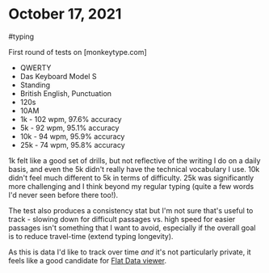 # October 17, 2021

#typing

First round of tests on [monkeytype.com]

- QWERTY
- Das Keyboard Model S
- Standing
- British English, Punctuation
- 120s
- 10AM
- 1k - 102 wpm, 97.6% accuracy
- 5k - 92 wpm, 95.1% accuracy
- 10k - 94 wpm, 95.9% accuracy
- 25k - 74 wpm, 95.8% accuracy

1k felt like a good set of drills, but not reflective of the writing I do on a daily basis, and even the 5k didn't really have the technical vocabulary I use.  10k didn't feel much different to 5k in terms of difficulty.  25k was significantly more challenging and I think beyond my regular typing (quite a few words I'd never seen before there too!).

The test also produces a consistency stat but I'm not sure that's useful to track - slowing down for difficult passages vs. high speed for easier passages isn't something that I want to avoid, especially if the overall goal is to reduce travel-time (extend typing longevity).

As this is data I'd like to track over time _and_ it's not particularly private, it feels like a good candidate for [Flat Data viewer](https://next.github.com/projects/flat-data).